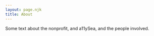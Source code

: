 ```yaml
---
layout: page.njk
title: About
---
```


Some text about the nonprofit, and a11ySea, and the people involved.